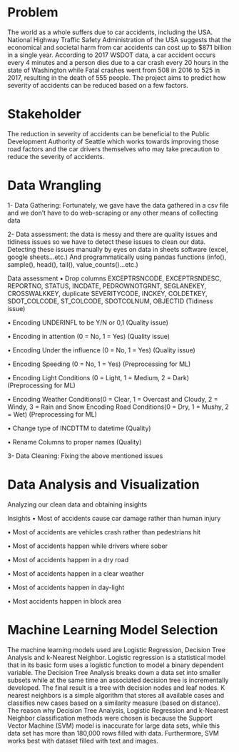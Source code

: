 # Problem

The world as a whole suffers due to car accidents, including the USA. National Highway Traffic Safety Administration of the USA suggests that the economical and societal harm from car accidents can cost up to $871 billion in a single year. According to 2017 WSDOT data, a car accident occurs every 4 minutes and a person dies due to a car crash every 20 hours in the state of Washington while Fatal crashes went from 508 in 2016 to 525 in 2017, resulting in the death of 555 people. The project aims to predict how severity of accidents can be reduced based on a few factors.

# Stakeholder

The reduction in severity of accidents can be beneficial to the Public Development Authority of Seattle which works towards improving those road factors and the car drivers themselves who may take precaution to reduce the severity of accidents.

# Data Wrangling

1-	Data Gathering:
 Fortunately, we gave have the data gathered in a csv file and we don’t have to do web-scraping or any other means of collecting data
 
2-	Data assessment: the data is messy and there are quality issues and tidiness issues so we have to detect these issues to clean our data.
Detecting these issues manually by eyes on data in sheets software (excel, google sheets…etc.)
And programmatically using pandas functions (info(), sample(), head(), tail(), value_counts()…etc.)

Data assessment
•	Drop columns EXCEPTRSNCODE, EXCEPTRSNDESC, REPORTNO, STATUS, INCDATE, PEDROWNOTGRNT, SEGLANEKEY, CROSSWALKKEY, duplicate SEVERITYCODE, INCKEY, COLDETKEY, SDOT_COLCODE, ST_COLCODE, SDOTCOLNUM, OBJECTID (Tidiness issue)

•	Encoding UNDERINFL to be Y/N or 0,1 (Quality issue)

•	Encoding in attention (0 = No, 1 = Yes) (Quality issue)

•	Encoding Under the influence (0 = No, 1 = Yes) (Quality issue)

•	Encoding Speeding (0 = No, 1 = Yes) (Preprocessing for ML) 

•	Encoding Light Conditions (0 = Light, 1 = Medium, 2 = Dark) (Preprocessing for ML)

•	Encoding Weather Conditions(0 = Clear, 1 = Overcast and Cloudy, 2 = Windy, 3 = Rain and Snow Encoding Road Conditions(0 = Dry, 1 = Mushy, 2 = Wet) (Preprocessing for ML)

•	Change type of INCDTTM to datetime (Quality)

•	Rename Columns to proper names (Quality)

3-	Data Cleaning: Fixing the above mentioned issues


# Data Analysis and Visualization
Analyzing our clean data and obtaining insights
 
Insights 
•	Most of accidents cause car damage rather than human injury 

•	Most of accidents are vehicles crash rather than pedestrians hit

•	Most of accidents happen while drivers where sober

•	Most of accidents happen in a dry road 

•	Most of accidents happen in a clear weather

•	Most of accidents happen in day-light

•	Most accidents happen in block area


# Machine Learning Model Selection
The machine learning models used are Logistic Regression, Decision Tree Analysis and k-Nearest Neighbor. Logistic regression is a statistical model that in its basic form uses a logistic function to model a binary dependent variable. The Decision Tree Analysis breaks down a data set into smaller subsets while at the same time an associated decision tree is incrementally developed. The final result is a tree with decision nodes and leaf nodes. K nearest neighbors is a simple algorithm that stores all available cases and classifies new cases based on a similarity measure (based on distance). The reason why Decision Tree Analysis, Logistic Regression and k-Nearest Neighbor classification methods were chosen is because the Support Vector Machine (SVM) model is inaccurate for large data sets, while this data set has more than 180,000 rows filled with data. Furthermore, SVM works best with dataset filled with text and images.


